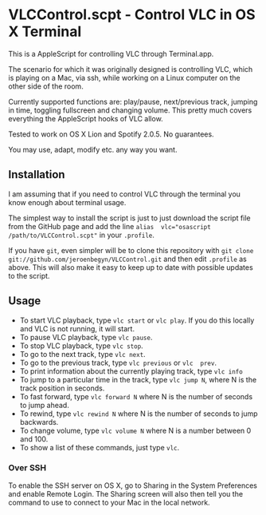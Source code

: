 # VLCControl.scpt - Control VLC in OS X Terminal

This is a AppleScript for controlling VLC through
Terminal.app.

The scenario for which it was originally designed is controlling VLC,
which is playing on a Mac, via ssh, while working on a Linux computer 
on the other side of the room.

Currently supported functions are: play/pause, next/previous 
track, jumping in time, toggling fullscreen and changing volume.
This pretty much covers everything the AppleScript hooks of VLC
allow.

Tested to work on OS X Lion and Spotify 2.0.5.
No guarantees.

You may use, adapt, modify etc. any way you want.


## Installation

I am assuming that if you need to control VLC through the terminal 
you know enough about terminal usage.

The simplest way to install the script is just to just download the 
script file from the GitHub page and add the line `alias 
vlc="osascript /path/to/VLCControl.scpt"` in your `.profile`.

If you have `git`, even simpler will be to clone this repository with 
`git clone git://github.com/jeroenbegyn/VLCControl.git` and then edit 
`.profile` as above. This will also make it easy to keep up to date 
with possible updates to the script.


## Usage

* To start VLC playback, type `vlc start` or `vlc play`. 
If you do this locally and VLC is not running, it will start. 
* To pause VLC playback, type `vlc pause`.
* To stop VLC playback, type `vlc stop`.
* To go to the next track, type `vlc next`.
* To go to the previous track, type `vlc previous` or `vlc 
prev`.
* To print information about the currently playing track, 
type `vlc info`
* To jump to a particular time in the track, type `vlc jump N`,
where N is the track position in seconds.
* To fast forward, type `vlc forward N` where N is the number of
seconds to jump ahead.
* To rewind, type `vlc rewind N` where N is the number of
seconds to jump backwards.
* To change volume, type `vlc volume N` where N is a number between
0 and 100.
* To show a list of these commands, just type `vlc`.

### Over SSH

To enable the SSH server on OS X, go to Sharing in the System Preferences
and enable Remote Login. The Sharing screen will also then tell you the
command to use to connect to your Mac in the local network.
